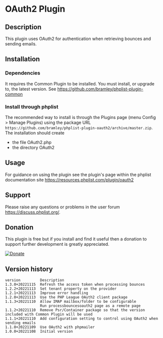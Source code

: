 # OAuth2 Plugin #

## Description ##

This plugin uses OAuth2 for authentication when retrieving bounces and sending emails.

## Installation ##

### Dependencies ###

It requires the Common Plugin to be installed. You must install, or upgrade to, the latest version. See <https://github.com/bramley/phplist-plugin-common>

### Install through phplist ###

The recommended way to install is through the Plugins page (menu Config > Manage Plugins) using the package
URL `https://github.com/bramley/phplist-plugin-oauth2/archive/master.zip`.
The installation should create

* the file OAuth2.php
* the directory OAuth2

## Usage ##

For guidance on using the plugin see the plugin's page within the phplist documentation site <https://resources.phplist.com/plugin/oauth2>

## Support ##

Please raise any questions or problems in the user forum <https://discuss.phplist.org/>.

## Donation ##

This plugin is free but if you install and find it useful then a donation to support further development is greatly appreciated.

[![Donate](https://www.paypalobjects.com/en_US/i/btn/btn_donate_LG.gif)](https://www.paypal.com/cgi-bin/webscr?cmd=_s-xclick&hosted_button_id=W5GLX53WDM7T4)

## Version history ##

    version         Description
    1.3.0+20221115  Refresh the access token when processing bounces
    1.2.2+20221113  Set tenant property on the provider
    1.2.1+20221113  Improve error handling
    1.2.0+20221113  Use the PHP League OAuth2 client package
    1.1.3+20221110  Allow IMAP mailbox/folder to be configurable
                    Run processbouncesoauth2 page as a remote page
    1.1.2+20221110  Remove Psr/Container package so that the version included with Common Plugin will be used
    1.1.1+20221110  Add configuration setting to control using OAuth2 when sending emails
    1.1.0+20221109  Use OAuth2 with phpmailer
    1.0.0+20221108  Initial version
